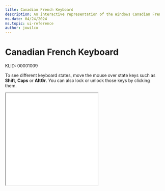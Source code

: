 ```yaml
---
title: Canadian French Keyboard
description: An interactive representation of the Windows Canadian French keyboard. To see different keyboard states, click or move the mouse over the state keys.
ms.date: 04/24/2024
ms.topic: ui-reference
author: jowilco
---
```


# Canadian French Keyboard

KLID: 00001009

To see different keyboard states, move the mouse over state keys such as **Shift**, **Caps** or **AltGr**. You can also lock or unlock those keys by clicking them.

<iframe src="kbdca.html" height="300"></iframe>
